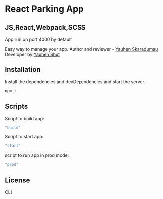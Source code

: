 # React Parking App

## JS,React,Webpack,SCSS

App run on port 4000 by default

Easy way to manage your app.
Author and reviewer - [Yauhen Skaradumau](https://github.com/Skaradumau)
Developer by [Yauhen Shut](https://github.com/shutnikPk)

## Installation

Install the dependencies and devDependencies and start the server.

```sh
npm i
```

## Scripts

Script to build app:

```sh
"build" 
```

Script to start app:

```sh
"start" 
```

script to run app in prod mode:

```sh
"prod"
```

## License

CLI
